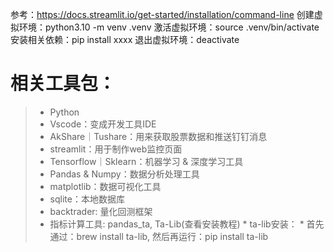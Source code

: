参考：https://docs.streamlit.io/get-started/installation/command-line
创建虚拟环境：python3.10 -m venv .venv
激活虚拟环境：source .venv/bin/activate
安装相关依赖：pip install xxxx
退出虚拟环境：deactivate

# 相关工具包：
> * Python
> * Vscode：变成开发工具IDE
> * AkShare｜Tushare：用来获取股票数据和推送钉钉消息
> * streamlit：用于制作web监控页面
> * Tensorflow｜Sklearn：机器学习 & 深度学习工具
> * Pandas & Numpy：数据分析处理工具
> * matplotlib：数据可视化工具
> * sqlite：本地数据库
> * backtrader: 量化回测框架
> * 指标计算工具: pandas_ta, Ta-Lib(查看安装教程)
    * ta-lib安装：
        * 首先通过：brew install ta-lib, 然后再运行：pip install ta-lib